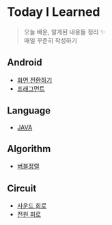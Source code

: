 # Today I Learned

> 오늘 배운, 알게된 내용들 정리 :sparkles:  
> 매일 꾸준히 작성하기  

## Android

* [화면 전환하기](https://github.com/nyong-lab/TIL/blob/master/Android/Change.md)
* [프래그먼트](https://github.com/nyong-lab/TIL/blob/master/Android/Fragment.md)

## Language

* [JAVA](https://github.com/nyong-lab/TIL/blob/master/JAVA/Data_Structure.md)

## Algorithm

* [버블정렬](https://github.com/nyong-lab/TIL/blob/master/Algorithm/Bubble_Sort.md)

## Circuit

* [사운드 회로](https://github.com/nyong-lab/TIL/blob/master/Circuit/Audio.md)  
* [전원 회로](https://github.com/nyong-lab/TIL/blob/master/Circuit/Power.md)
